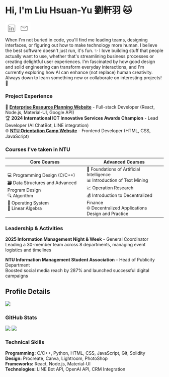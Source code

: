 # Hi, I'm Liu Hsuan-Yu 劉軒羽 🐱
[<img align="left" alt="Hsuan-Yu | LinkedIn" width="40px" src="./linkedin.svg" />][linkedin]
[<img align="left" alt="Hsuan-Yu | Gmail" width="40px" src="./mail.svg" />][Gmail]
<br><br>

When I'm not buried in code, you'll find me leading teams, designing interfaces, or figuring out how to make technology more human. I believe the best software doesn't just run, it's fun. ✨ I love building stuff that people actually want to use, whether that's streamlining business processes or creating delightful user experiences. I'm fascinated by how good design and solid engineering can transform everyday interactions, and I'm currently exploring how AI can enhance (not replace) human creativity. Always down to learn something new or collaborate on interesting projects! 🚀

### Project Experience
🚀 **[Enterprise Resource Planning Website](https://github.com/pierrechen2001/js_pest_crm)** - Full-stack Developer (React, Node.js, Material-UI, Google API)  
🏆 **2024 International ICT Innovative Services Awards Champion** - Lead Developer (AI ChatBot, LINE integration)  
🌐 **[NTU Orientation Camp Website](https://github.com/Angelicac-Wang/ntupipcamp2024)** - Frontend Developer (HTML, CSS, JavaScript)


### Courses I've taken in NTU
| Core Courses | Advanced Courses |
|---|---|
| 💻 Programming Design (C/C++)<br>🗃️ Data Structures and Advanced Program Design<br>🔍 Algorithm<br>💾 Operating System<br>🔢 Linear Algebra | 🤖 Foundations of Artificial Intelligence<br>📊 Introduction of Text Mining<br>📈 Operation Research<br>💰 Introduction to Decentralized Finance<br>🌐 Decentralized Applications Design and Practice |

### Leadership & Activities
**2025 Information Management Night & Week** - General Coordinator  
Leading a 30-member team across 8 departments, managing event logistics and timelines

**NTU Information Management Student Association** - Head of Publicity Department  
Boosted social media reach by 287% and launched successful digital campaigns

## Profile Details
![](http://github-profile-summary-cards.vercel.app/api/cards/profile-details?username=ryukyucoding&theme=discord_old_blurple)

### GitHub Stats
![](http://github-profile-summary-cards.vercel.app/api/cards/repos-per-language?username=ryukyucoding&theme=discord_old_blurple)
![](http://github-profile-summary-cards.vercel.app/api/cards/stats?username=ryukyucoding&theme=discord_old_blurple)

### Technical Skills
**Programming:** C/C++, Python, HTML, CSS, JavaScript, Git, Solidity  
**Design:** Procreate, Canva, Lightroom, PhotoShop  
**Frameworks:** React, Node.js, Material-UI  
**Technologies:** LINE Bot API, OpenAI API, CRM Integration


[linkedin]: https://www.linkedin.com/in/sherryliuyu/
[Gmail]: mailto:b12705019@ntu.im
